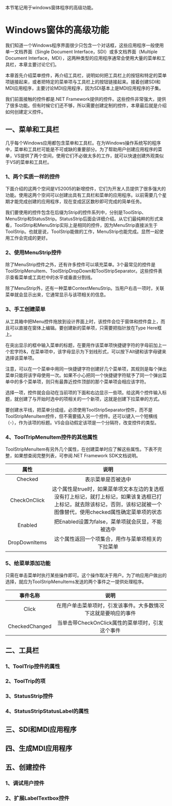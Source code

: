 本节笔记用于windows窗体程序的高级功能。

# Windows窗体的高级功能 #

我们知道一个Windows程序界面很少只包含一个对话框，这些应用程序一般使用单一文档界面（Single Document Interface，SDI）或多文档界面（Multiple Document Interface，MDI），这两种类型的应用程序通常会使用大量的菜单和工具栏，本章主要讨论它们。

本章首先介绍菜单控件，再介绍工具栏，说明如何把工具栏上的按钮和特定的菜单项链接起来，或者把特定的菜单项与工具栏上的按钮链接起来。接着创建SDI和MDI应用程序，主要讨论MDI应用程序，因为SDI基本上是MDI应用程序的子集。

我们前面接触的控件都是.NET Framework提供的控件。这些控件非常强大，提供了很多功能。但有时候它们还不够，所以需要创建定制的控件，本章最后就是介绍如何创建定义控件。

## 一、菜单和工具栏 ##

几乎每个Windows应用都包含菜单和工具栏。在为Windows操作系统写的程序中，菜单和工具栏可能是不可或缺的重要部分。为了帮助用户创建应用程序的菜单，VS提供了两个空间，使用它们不必做太多的工作，就可以快速创建外观类似于VS的菜单和工具栏。

### 1、两个实质一样的控件

下面介绍的这两个空间是VS2005的新增控件，它们为开发人员提供了很多强大的功能。使用这两个空间可以创建出具有工具栏和菜单的应用程序。以前需要几个星期才能完成创建的应用程序，现在变成区区数秒即可完成的简单任务。

我们要使用的控件包含在后缀为Strip的控件系列中，分别是ToolStrip、MenuStrip和StatusStrip。StatusStrip后面会详细介绍。从它们最纯粹的形式来看，ToolStrip和MenuStrip实际上是相同的控件，因为MenuStrip直接派生于ToolStrip。也就是说，ToolStrip能做的工作，MenuStrip也能完成。显然一起使用工作会完成的更好。

### 2、使用MenuStrip控件

除了MenuStrip控件之外，还有许多控件可以填充菜单。3个最常见的控件是ToolStripMenuItem、ToolStripDropDown和ToolStripSeparator。这些控件表示查看菜单或工具栏中的水平或垂直分割线。

除了MenuStrip外，还有一种菜单ContextMenuStrip。当用户右击一项时，关联菜单就会显示出来，它通常显示与该项相关的信息。

### 3、手工创建菜单

从工具箱中把Menu控件拖放到设计界面上时，该控件会位于窗体和控件盘上，而且可以直接在窗体上编辑。要创建新的菜单项，只需要把指针放在Type Here框上。

在突出显示的框中输入菜单的标题，在要用作该菜单项快捷键字符的字母前加上一个宏字符&，在菜单项中，该字母显示为下划线形式，可以按下Alt键和该字母键来选择该菜单项。

注意，可以在一个菜单中用同一快捷键字符创建好几个菜单项，其规则是每个弹出菜单只能将该字母使用一次。如果不小心把同一个快捷键字符赋予了同一个弹出菜单中的多个菜单项，则只有最靠近控件顶部的那个菜单项会相应该字符。

选择一项，控件就会自动在当前项的下面和右边显示一些项。给这两个控件输入标题，就创建了与开始时选中的项相关的一个新项，这就是创建下拉菜单的方式。

要创建水平线，把菜单分成组，必须使用ToolStripSeparator控件，而不是ToolStripMenuItem控件，但不需要插入另一个控件。还可以键入一个短横线（-），作为该项的标题。VS会自动假定该项是一个分隔符，改变控件的类型。

### 4、ToolTripMenuItem控件的其他属性

ToolStripMenuItem有另外几个属性，在创建菜单时应了解这些属性。下表不完整，如果想查阅完整列表，可参阅.NET Framework SDK文档说明。

属性 | 说明
:---:|:---:
Checked | 表示菜单是否被选中
CheckOnClick | 这个属性是true时，如果菜单项文本左边的复选框没有打上标记，就打上标记，如果该复选框已打上标记，就去除该标记，否则，该标记就被一个图像替代，使用checked属性确定菜单项的状态
Enabled | 把Enabled设置为false，菜单项就会灰显，不能被选中
DropDownItems | 这个属性返回一个项集合，用作与菜单项相关的下拉菜单

### 5、给菜单添加功能

只需在单击菜单时执行某些操作即可。这个操作取决于用户。为了响应用户做出的选择，就应为ToolStripMenuItems发送的两个事件之一提供处理程序。

事件名称 | 说明
:------:|:---:
Click | 在用户单击菜单项时，引发该事件。大多数情况下这就是要响应的事件
CheckedChanged | 当单击带CheckOnClick属性的菜单项时，引发这个事件

## 二、工具栏 ##

### 1、ToolTrip控件的属性

### 2、ToolTrip的项

### 3、StatusStrip控件

### 4、StatusStripStatusLabel的属性

## 三、SDI和MDI应用程序 ##

## 四、生成MDI应用程序 ##

## 五、创建控件 ##

### 1、调试用户控件

### 2、扩展LabelTextbox控件